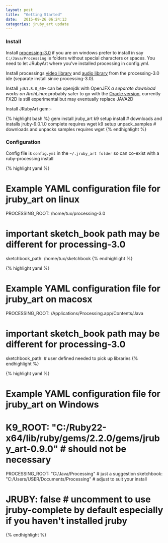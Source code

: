 ```yaml
---
layout: post
title:  "Getting Started"
date:   2015-09-26 06:24:13
categories: jruby_art update
---
```

### Install

Install [processing-3.0][processing] if you are on windows prefer to install in say `C:/Java/Processing` ie folders without special characters or spaces. You need to let JRubyArt where you've installed processing in config.yml. 

Install processings [video library][video] and [audio library][audio] from the processing-3.0 ide (separate install since processing-3.0).

Install `jdk1.8.0_60+` can be openjdk with OpenJFX _a separate download works on ArchLinux_ probably safer to go with the [Oracle version][jdk], currently FX2D is still experimental but may eventually replace JAVA2D

Install JRubyArt gem:-

{% highlight bash %}
gem install jruby_art
k9 setup install # downloads and installs jruby-9.0.1.0 complete requires wget
k9 setup unpack_samples # downloads and unpacks samples requires wget
{% endhighlight %}

### Configuration

Config file is `config.yml` in the `~/.jruby_art folder` so can co-exist with a ruby-processing install

{% highlight yaml %}
# Example YAML configuration file for jruby_art on linux
PROCESSING_ROOT: /home/tux/processing-3.0
# important sketch_book path may be different for processing-3.0
sketchbook_path: /home/tux/sketchbook 
{% endhighlight %}

{% highlight yaml %}
# Example YAML configuration file for jruby_art on macosx
PROCESSING_ROOT: /Applications/Processing.app/Contents/Java
# important sketch_book path may be different for processing-3.0
sketchbook_path: # user defined needed to pick up libraries
{% endhighlight %}

{% highlight yaml %}
# Example YAML configuration file for jruby_art on Windows
# K9_ROOT: "C:/Ruby22-x64/lib/ruby/gems/2.2.0/gems/jruby_art-0.9.0" # should not be necessary
PROCESSING_ROOT: "C:/Java/Processing" # just a suggestion
sketchbook: "C:/Users/USER/Documents/Processing" # adjust to suit your install
# JRUBY: false # uncomment to use jruby-complete by default especially if you haven't installed jruby
{% endhighlight %}

[processing]:https://www.processing.org/tutorials/gettingstarted/
[video]:https://www.processing.org/reference/libraries/video/
[audio]:https://processing.org/reference/libraries/sound/
[jdk]:http://www.oracle.com/technetwork/java/javase/downloads/jdk8-downloads-2133151.html
